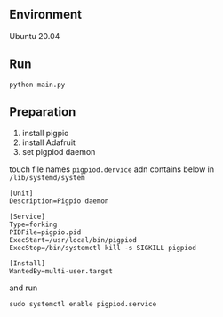 ## Environment

Ubuntu 20.04

## Run

```
python main.py
```

## Preparation
1. install pigpio
2. install Adafruit
3. set pigpiod daemon

touch file names `pigpiod.dervice` adn contains below in `/lib/systemd/system`
```
[Unit]
Description=Pigpio daemon

[Service]
Type=forking
PIDFile=pigpio.pid
ExecStart=/usr/local/bin/pigpiod
ExecStop=/bin/systemctl kill -s SIGKILL pigpiod

[Install]
WantedBy=multi-user.target
```

and run 

```
sudo systemctl enable pigpiod.service
```
